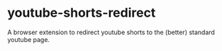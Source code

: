 # youtube-shorts-redirect

A browser extension to redirect youtube shorts to the (better) standard youtube page.
